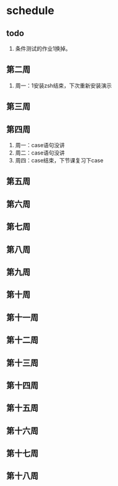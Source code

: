 # schedule

## todo

1. 条件测试的作业1换掉。

## 第二周

1. 周一：1安装zsh结束，下次重新安装演示

## 第三周

## 第四周

1. 周一：case语句没讲
2. 周二：case语句没讲
3. 周四：case结束，下节课复习下case

## 第五周

## 第六周

## 第七周

## 第八周

## 第九周

## 第十周

## 第十一周

## 第十二周

## 第十三周

## 第十四周

## 第十五周

## 第十六周

## 第十七周

## 第十八周
